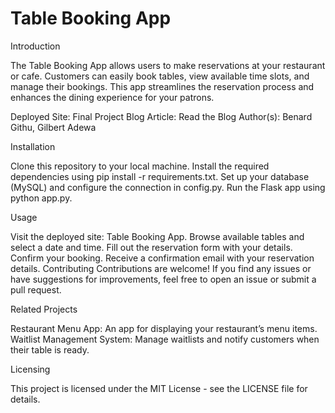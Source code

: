 # Table Booking App

Introduction

The Table Booking App allows users to make reservations at your restaurant or cafe. Customers can easily book tables, view available time slots, and manage their bookings. This app streamlines the reservation process and enhances the dining experience for your patrons.

Deployed Site: 
Final Project Blog Article: Read the Blog
Author(s): Benard Githu, Gilbert Adewa

Installation

Clone this repository to your local machine.
Install the required dependencies using pip install -r requirements.txt.
Set up your database (MySQL) and configure the connection in config.py.
Run the Flask app using python app.py.

Usage

Visit the deployed site: Table Booking App.
Browse available tables and select a date and time.
Fill out the reservation form with your details.
Confirm your booking.
Receive a confirmation email with your reservation details.
Contributing
Contributions are welcome! If you find any issues or have suggestions for improvements, feel free to open an issue or submit a pull request.

Related Projects

Restaurant Menu App: An app for displaying your restaurant’s menu items.
Waitlist Management System: Manage waitlists and notify customers when their table is ready.

Licensing

This project is licensed under the MIT License - see the LICENSE file for details.
